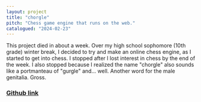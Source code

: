 ```yaml
---
layout: project
title: "chorgle"
pitch: "Chess game engine that runs on the web."
catalogued: "2024-02-23"
---
```


This project died in about a week. Over my high school sophomore (10th grade)
winter break, I decided to try and make an online chess engine, as I started to
get into chess. I stopped after I lost interest in chess by the end of the week.
I also stopped because I realized the name "chorgle" also sounds like a
portmanteau of "gurgle" and... well. Another word for the male genitalia. Gross.

### [Github link](https://github.com/rwilliaise/chorgle)

